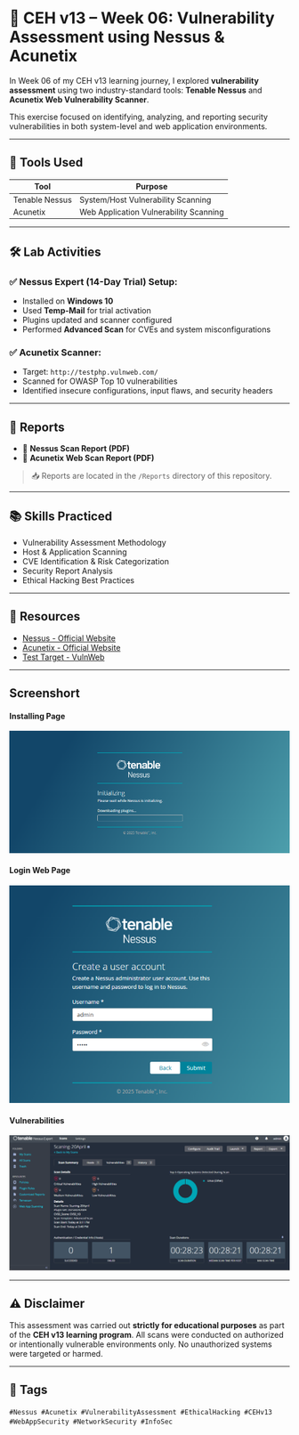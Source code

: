 # 🔐 CEH v13 – Week 06: Vulnerability Assessment using Nessus & Acunetix

In Week 06 of my CEH v13 learning journey, I explored **vulnerability assessment** using two industry-standard tools: **Tenable Nessus** and **Acunetix Web Vulnerability Scanner**.

This exercise focused on identifying, analyzing, and reporting security vulnerabilities in both system-level and web application environments.

---

## 🧰 Tools Used

| Tool             | Purpose                                   |
|------------------|-------------------------------------------|
| Tenable Nessus   | System/Host Vulnerability Scanning        |
| Acunetix         | Web Application Vulnerability Scanning    |

---

## 🛠️ Lab Activities

### ✅ Nessus Expert (14-Day Trial) Setup:
- Installed on **Windows 10**
- Used **Temp-Mail** for trial activation
- Plugins updated and scanner configured
- Performed **Advanced Scan** for CVEs and system misconfigurations

### ✅ Acunetix Scanner:
- Target: `http://testphp.vulnweb.com/`
- Scanned for OWASP Top 10 vulnerabilities
- Identified insecure configurations, input flaws, and security headers

---

## 📄 Reports

- 📝 **Nessus Scan Report (PDF)**
- 📝 **Acunetix Web Scan Report (PDF)**

> 📥 Reports are located in the `/Reports` directory of this repository.

---

## 📚 Skills Practiced

- Vulnerability Assessment Methodology  
- Host & Application Scanning  
- CVE Identification & Risk Categorization  
- Security Report Analysis  
- Ethical Hacking Best Practices

---

## 📎 Resources

- [Nessus - Official Website](https://www.tenable.com/products/nessus)
- [Acunetix - Official Website](https://www.acunetix.com/)
- [Test Target - VulnWeb](http://testphp.vulnweb.com/)

---

## Screenshort
#### Installing Page
![Installing](https://github.com/SkillDevloper/CEH-Assessments/blob/main/CEH-Assessments-Week-06/screenshots/Screenshot%202025-04-21%20185135.png?raw=true)
#### Login Web Page
![LoginPage](https://github.com/SkillDevloper/CEH-Assessments/blob/main/CEH-Assessments-Week-06/screenshots/Screenshot%202025-04-21%20185029.png?raw=true)
#### Vulnerabilities
![vulnerabilities](https://github.com/SkillDevloper/CEH-Assessments/blob/main/CEH-Assessments-Week-06/screenshots/Screenshot%202025-04-22%20154306.png?raw=true)

---

## ⚠️ Disclaimer

This assessment was carried out **strictly for educational purposes** as part of the **CEH v13 learning program**. All scans were conducted on authorized or intentionally vulnerable environments only. No unauthorized systems were targeted or harmed.

---

## 📌 Tags

`#Nessus #Acunetix #VulnerabilityAssessment #EthicalHacking #CEHv13 #WebAppSecurity #NetworkSecurity #InfoSec`

